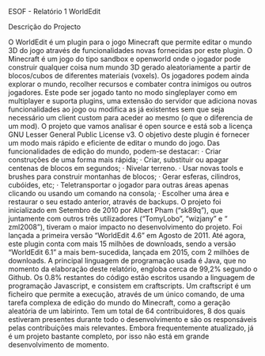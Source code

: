 ESOF - Relatório 1
WorldEdit
 
Descrição do Projecto
 
O WorldEdit é um plugin para o jogo Minecraft que permite editar o mundo 3D do jogo através de funcionalidades novas fornecidas por este plugin.
O Minecraft é um jogo do tipo sandbox e openworld onde o jogador pode construir qualquer coisa num mundo 3D gerado aleatoriamente a partir de blocos/cubos de diferentes materiais (voxels). Os jogadores podem ainda explorar o mundo, recolher recursos e combater contra inimigos ou outros jogadores.
Este pode ser jogado tanto no modo singleplayer como em multiplayer e  suporta plugins, uma extensão do servidor que adiciona novas funcionalidades ao jogo ou modifica as já existentes sem que seja necessário um client custom para aceder ao mesmo (o que o diferencia de um mod).
O projeto que vamos analisar é open source e está sob a licença GNU Lesser General Public License v3.
O objetivo deste plugin é fornecer um modo mais rápido e eficiente de editar o mundo do jogo.
Das funcionalidades de edição do mundo, podem-se destacar:
·        Criar construções de uma forma mais rápida;
·        Criar, substituir ou apagar centenas de blocos em segundos;
·        Nivelar terreno.
·        Usar novas tools e brushes para construir montanhas de blocos;
·        Gerar esferas, cilindros, cubóides, etc;
·    Teletransportar o jogador para outras áreas apenas clicando ou usando um comando na consola;
·        Escolher uma área e restaurar o seu estado anterior, através de backups.
O projeto foi inicializado em Setembro de 2010 por Albert Pham (“sk89q”), que juntamente com outros três utilizadores (“TomyLobo”, “wizjany” e “ zml2008”), tiveram o maior impacto no desenvolvimento do projeto.
Foi lançada a primeira versão “WorldEdit 4.6” em Agosto de 2011. Até agora, este plugin conta com mais 15 milhões de downloads, sendo a versão “WorldEdit 6.1” a mais bem-sucedida, lançada em 2015, com 2 milhões de downloads.
A principal linguagem de programação usada é Java, que no momento da elaboração deste relatório, engloba cerca de 99,2% segundo o Github. Os 0.8% restantes do código estão escritos usando a linguagem de programação Javascript, e consistem em craftscripts. Um craftscript é um ficheiro que permite a execução, através de um único comando, de uma tarefa complexa de edição do mundo do Minecraft, como a geração aleatória de um labirinto.
Tem um total de 64 contribuidores, 8 dos quais estiveram presentes durante todo o desenvolvimento e são os responsáveis pelas contribuições mais relevantes. Embora frequentemente atualizado, já é um projeto bastante completo, por isso não está em grande desenvolvimento de momento.
